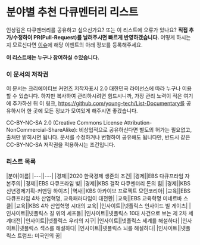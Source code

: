 # 분야별 추천 다큐멘터리 리스트

인상깊은 다큐멘터리를 공유하고 싶으신가요? 또는 이 리스트에 오류가 있나요? **직접 추가/수정하여 PR(Pull-Request)를 날려주시면 빠르게 반영하겠습니다.** 어떻게 하시는지 모르신다면 [이슈](https://github.com/young-tech/List-Documentary/issues)에 해당 이벤트의 아래 정보를 등록해주세요.

**이 리스트에는 누구나 참여하실 수있습니다.**

### 이 문서의 저작권
 이 문서는 크리에이티브 커먼즈 저작자표시 2.0 대한민국 라이선스에 따라 누구나 이용할 수 있습니다. 하지만 복사하여 관리하시려면 힘드시니까, 가장 관리 노력이 적은 여기에 추가하신 뒤 이 링크, https://github.com/young-tech/List-Documentary를 공유하시어 한 곳에 모든 정보가 모여있게 해주시면 좋겠습니다.

CC-BY-NC-SA 2.0 (Creative Commons License Attribution-NonCommercial-ShareAlike): 비상업적으로 공유하신다면 별도의 허가는 필요없고, 출처만 밝히시면 됩니다. 문서를 수정하거나 변형하여 공유해도 됩니다만, 반드시 같은 CC-BY-NC-SA 저작권을 적용하시는 조건입니다.

### 리스트 목록
|분야|이름|
|---||---|
|경제||2020 한국경제 생존의 조건|
|경제||EBS 다큐프라임 자본주의|
|경제||EBS 다큐프라임 빚|
|경제||KBS 걸작 다큐멘터리 돈의 힘|
|경제||KBS 신년경제기획-커맨딩 하이츠|
|역사||KBS 아카이브 프로젝트 모던코리아|
|교육||EBS 다큐프라임 4차 산업혁명, 교육패러다임이 대전환|
|교육||EBS 교육혁명 미네르바 스쿨|
|교육||KBS 4차 산업혁명 시대의 교육|
|인사이트||넷플릭스 인사이드 빌 게이츠|
|인사이트||넷플릭스 길 위의 셰프들|
|인사이트||넷플릭스 10대 사건으로 보는 제 2차 세계대전|
|인사이트||넷플릭스 우리의 지구|
|인사이트||넷플릭스 세계를 해설하다|
|인사이트||넷플릭스 섹스를 해설하다|
|인사이트||넷플릭스 뇌를 해설하다|
|인사이트||넷플릭스 트럼프: 미국인의 꿈|
